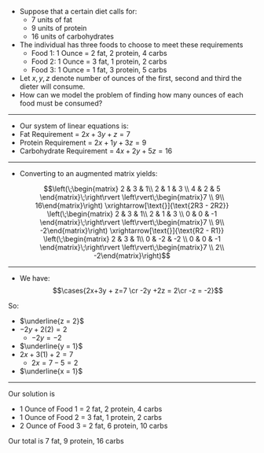 - Suppose that a certain diet calls for:
	- 7 units of fat
	- 9 units of protein
	- 16 units of carbohydrates
- The individual has three foods to choose to meet these requirements
	- Food 1: 1 Ounce = 2 fat, 2 protein, 4 carbs
	- Food 2: 1 Ounce = 3 fat, 1 protein, 2 carbs
	- Food 3: 1 Ounce = 1 fat, 3 protein, 5 carbs
- Let $x,y,z$ denote number of ounces of the first, second and third the dieter will consume. 
- How can we model the problem of finding how many ounces of each food must be consumed?
___
- Our system of linear equations is:
- Fat Requirement = $2x + 3y +z = 7$
- Protein Requirement = $2x + 1y + 3z = 9$
- Carbohydrate Requirement = $4x +2y + 5z = 16$
___
- Converting to an augmented matrix yields:

$$\left(\;\begin{matrix}   2 & 3 & 1\\   2 & 1 & 3  \\ 4 & 2 & 5  \end{matrix}\;\right\rvert \left\rvert\;\begin{matrix}7 \\ 9\\ 16\end{matrix}\right) \xrightarrow[\text{}]{\text{2R3 - 2R2}} \left(\;\begin{matrix}   2 & 3 & 1\\   2 & 1 & 3  \\ 0 & 0 & -1  \end{matrix}\;\right\rvert \left\rvert\;\begin{matrix}7 \\ 9\\ -2\end{matrix}\right) \xrightarrow[\text{}]{\text{R2 - R1}} \left(\;\begin{matrix}   2 & 3 & 1\\   0 & -2 & -2  \\ 0 & 0 & -1  \end{matrix}\;\right\rvert \left\rvert\;\begin{matrix}7 \\ 2\\ -2\end{matrix}\right)$$
___
- We have:
$$\cases{2x+3y + z=7 \cr -2y +2z = 2\cr -z = -2}$$

So:
- $\underline{z = 2}$
- $-2y + 2(2) = 2$
	- $-2y = -2$
- $\underline{y = 1}$
- $2x + 3(1) + 2 = 7$
	- $2x = 7- 5 =2$
- $\underline{x = 1}$
___
Our solution is 
- 1 Ounce of Food 1 = 2 fat, 2 protein, 4 carbs
- 1 Ounce of Food 2 = 3 fat, 1 protein, 2 carbs
- 2 Ounce of Food 3 = 2 fat, 6 protein, 10 carbs

Our total is 7 fat, 9 protein, 16 carbs
